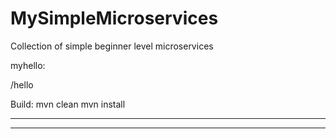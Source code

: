 # MySimpleMicroservices
Collection of simple beginner level microservices


myhello:

/hello

Build:
mvn clean
mvn install




---------------------------------------------------------------------------------------------------------------




---------------------------------------------------------------------------------------------------------------